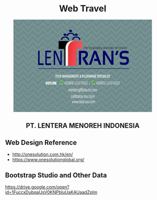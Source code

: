 <h1 align="center">Web Travel</h1>

<div align="center">
  <img src="logo (not fixed).jpeg" width="450" height="300" />
</div>

<h2 align="center">PT. LENTERA MENOREH INDONESIA</h2>

## Web Design Reference
* http://onesolution.com.hk/en/
* https://www.onesolutionglobal.org/

## Bootstrap Studio and Other Data
https://drive.google.com/open?id=1FuccxDubqaUsV0KNPbluUaKAUaadZpIm

